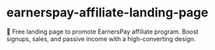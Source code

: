 # earnerspay-affiliate-landing-page
🚀 Free landing page to promote EarnersPay affiliate program. Boost signups, sales, and passive income with a high-converting design.
